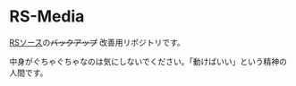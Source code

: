 # RS-Media
[RSソース](https://media-ryouma.sytes.net/)の~~バックアップ~~ 改善用リポジトリです。

中身がぐちゃぐちゃなのは気にしないでください。「動けばいい」という精神の人間です。
